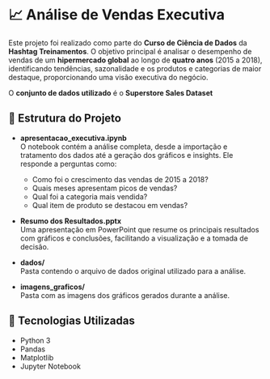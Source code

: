 # 📈 Análise de Vendas Executiva

Este projeto foi realizado como parte do **Curso de Ciência de Dados** da **Hashtag Treinamentos**. O objetivo principal é analisar o desempenho de vendas de um **hipermercado global** ao longo de **quatro anos** (2015 a 2018), identificando tendências, sazonalidade e os produtos e categorias de maior destaque, proporcionando uma visão executiva do negócio. 

O **conjunto de dados utilizado** é o **Superstore Sales Dataset**

## 📁 Estrutura do Projeto

- **apresentacao_executiva.ipynb**  
  O notebook contém a análise completa, desde a importação e tratamento dos dados até a geração dos gráficos e insights. Ele responde a perguntas como:
  - Como foi o crescimento das vendas de 2015 a 2018?
  - Quais meses apresentam picos de vendas?
  - Qual foi a categoria mais vendida?
  - Qual item de produto se destacou em vendas?

- **Resumo dos Resultados.pptx**  
  Uma apresentação em PowerPoint que resume os principais resultados com gráficos e conclusões, facilitando a visualização e a tomada de decisão.

- **dados/**  
  Pasta contendo o arquivo de dados original utilizado para a análise.

- **imagens_graficos/**  
  Pasta com as imagens dos gráficos gerados durante a análise.

## 🚀 Tecnologias Utilizadas

- Python 3
- Pandas
- Matplotlib
- Jupyter Notebook
